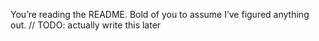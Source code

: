 You’re reading the README. Bold of you to assume I’ve figured anything out.
// TODO: actually write this later


<!---
rrrautela/rrrautela is a ✨ special ✨ repository because its `README.md` (this file) appears on your GitHub profile.
You can click the Preview link to take a look at your changes.
--->
